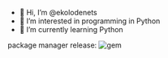 - 👋 Hi, I’m @ekolodenets
- 👀 I’m interested in programming in Python
- 🌱 I’m currently learning Python

package manager release: ![gem](https://www.codewars.com/users/Ekolodenets/badges/small)

<!---
ekolodenets/ekolodenets is a ✨ special ✨ repository because its `README.md` (this file) appears on your GitHub profile.
You can click the Preview link to take a look at your changes.
--->
